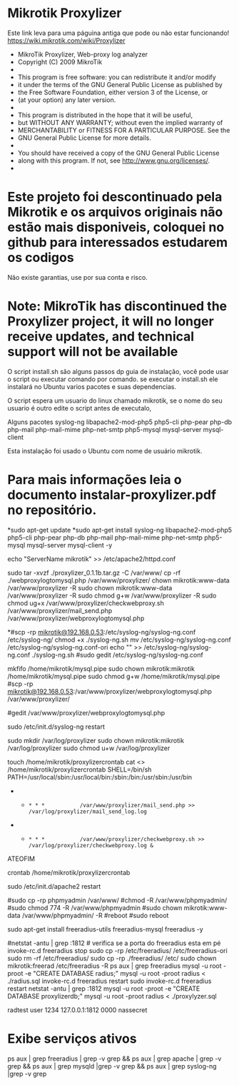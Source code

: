 # Mikrotik Proxylizer
Este link leva para uma páguina antiga que pode ou não estar funcionando!
        https://wiki.mikrotik.com/wiki/Proxylizer

                                                                           
*    MikroTik Proxylizer, Web-proxy log analyzer                           
*    Copyright (C) 2009  MikroTik                                          
*                                                                          
*    This program is free software: you can redistribute it and/or modify  
*    it under the terms of the GNU General Public License as published by  
*    the Free Software Foundation, either version 3 of the License, or     
*    (at your option) any later version.                                    
*                                                                           
*    This program is distributed in the hope that it will be useful,        
*    but WITHOUT ANY WARRANTY; without even the implied warranty of         
*    MERCHANTABILITY or FITNESS FOR A PARTICULAR PURPOSE.  See the          
*    GNU General Public License for more details.                           
*                                                                           
*    You should have received a copy of the GNU General Public License      
*    along with this program.  If not, see <http://www.gnu.org/licenses/>.  
*                                                                           

# Este projeto foi descontinuado pela Mikrotik e os arquivos originais não estão mais disponiveis,  coloquei no github para interessados estudarem os codigos 
Não existe garantias, use por sua conta e risco.

# Note: MikroTik has discontinued the Proxylizer project, it will no longer receive updates, and technical support will not be available



O script install.sh são alguns passos dp guia de instalação, você pode usar o script ou executar comando por comando.
se executar o install.sh ele instalará no Ubuntu varios pacotes e suas dependencias.

O script espera um usuario do linux chamado mikrotik, se o nome do seu usuario é outro edite o script antes de executalo,

Alguns pacotes 
syslog-ng 
libapache2-mod-php5
php5-cli 
php-pear
php-db 
php-mail 
php-mail-mime 
php-net-smtp
php5-mysql 
mysql-server
mysql-client

Esta instalação foi usado o Ubuntu com nome de usuário mikrotik.

# Para mais informações leia o documento instalar-proxylizer.pdf no repositório. 
*sudo apt-get update
*sudo apt-get install syslog-ng libapache2-mod-php5 php5-cli php-pear php-db php-mail php-mail-mime php-net-smtp php5-mysql mysql-server mysql-client -y

echo "ServerName mikrotik" >> /etc/apache2/httpd.conf

sudo tar -xvzf  ./proxylizer_0.1.1b.tar.gz -C /var/www/
cp -rf ./webproxylogtomysql.php  /var/www/proxylizer/
chown mikrotik:www-data /var/www/proxylizer -R 
sudo chown mikrotik:www-data /var/www/proxylizer -R 
sudo chmod g+w /var/www/proxylizer -R
sudo chmod ug+x /var/www/proxylizer/checkwebproxy.sh /var/www/proxylizer/mail_send.php /var/www/proxylizer/webproxylogtomysql.php

*#scp -rp mikrotik@192.168.0.53:/etc/syslog-ng/syslog-ng.conf /etc/syslog-ng/
chmod +x ./syslog-ng.sh
mv /etc/syslog-ng/syslog-ng.conf /etc/syslog-ng/syslog-ng.conf-ori
echo "" >> /etc/syslog-ng/syslog-ng.conf
./syslog-ng.sh
#sudo gedit /etc/syslog-ng/syslog-ng.conf 

mkfifo /home/mikrotik/mysql.pipe
sudo chown mikrotik:mikrotik /home/mikrotik/mysql.pipe
sudo chmod g+w /home/mikrotik/mysql.pipe
#scp -rp mikrotik@192.168.0.53:/var/www/proxylizer/webproxylogtomysql.php /var/www/proxylizer/

#gedit /var/www/proxylizer/webproxylogtomysql.php

sudo /etc/init.d/syslog-ng restart


sudo mkdir /var/log/proxylizer
sudo chown mikrotik:mikrotik /var/log/proxylizer
sudo chmod u+w /var/log/proxylizer



touch /home/mikrotik/proxylizercrontab
cat <<ATEOFIM >> /home/mikrotik/proxylizercrontab 
SHELL=/bin/sh
PATH=/usr/local/sbin:/usr/local/bin:/sbin:/bin:/usr/sbin:/usr/bin
* *     * * *           /var/www/proxylizer/mail_send.php >> /var/log/proxylizer/mail_send_log.log
* *     * * *           /var/www/proxylizer/checkwebproxy.sh >> /var/log/proxylizer/checkwebproxy.log &
ATEOFIM

crontab /home/mikrotik/proxylizercrontab

sudo /etc/init.d/apache2 restart

#sudo cp -rp phpmyadmin /var/www/
#chmod -R /var/www/phpmyadmin/
#sudo chmod 774 -R /var/www/phpmyadmin
#sudo chown mikrotik:www-data /var/www/phpmyadmin/ -R 
#reboot 
#sudo reboot 

sudo apt-get install freeradius-utils freeradius-mysql freeradius -y


#netstat -antu | grep :1812 # verifica se a porta do freeradius esta em pé
invoke-rc.d freeradius stop
sudo cp -rp /etc/freeradius/ /etc/freeradius-ori
sudo rm -rf /etc/freeradius/
sudo cp -rp ./freeradius/ /etc/
sudo chown mikrotik:freerad /etc/freeradius -R 
ps aux | grep freeradius
mysql -u root -proot -e "CREATE DATABASE radius;"
mysql -u root -proot radius < ./radius.sql
invoke-rc.d freeradius restart
sudo invoke-rc.d freeradius restart
netstat -antu | grep :1812
mysql -u root -proot -e "CREATE DATABASE proxylizerdb;"
mysql -u root -proot radius < ./proxylyzer.sql

radtest user 1234 127.0.0.1:1812 0000 nassecret

# Exibe serviços ativos
ps aux | grep freeradius | grep -v grep && ps aux | grep apache | grep -v grep && ps aux | grep mysqld |grep -v grep && ps aux | grep syslog-ng |grep -v grep
